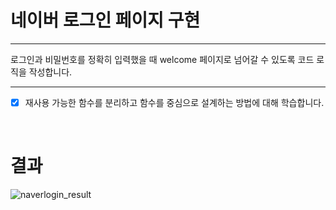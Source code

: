 # 네이버 로그인 페이지 구현


---

로그인과 비밀번호를 정확히 입력했을 때 welcome 페이지로 넘어갈 수 있도록 코드 로직을 작성합니다.


---
- [x] 재사용 가능한 함수를 분리하고 함수를 중심으로 설계하는 방법에 대해 학습합니다.


<br>

# 결과

![naverlogin_result](https://github.com/chowonn/home-work/assets/70478015/075bc3ab-23a5-4cbe-a0dd-da9662080216)







